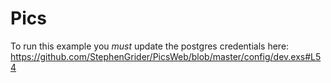 # Pics

To run this example you *must* update the postgres credentials here: https://github.com/StephenGrider/PicsWeb/blob/master/config/dev.exs#L54
